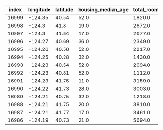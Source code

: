 |index|longitude|latitude|housing\_median\_age|total\_rooms|total\_bedrooms|population|households|median\_income|median\_house\_value|
|---|---|---|---|---|---|---|---|---|---|
|16999|-124\.35|40\.54|52\.0|1820\.0|300\.0|806\.0|270\.0|3\.0147|94600\.0|
|16998|-124\.3|41\.8|19\.0|2672\.0|552\.0|1298\.0|478\.0|1\.9797|85800\.0|
|16997|-124\.3|41\.84|17\.0|2677\.0|531\.0|1244\.0|456\.0|3\.0313|103600\.0|
|16996|-124\.27|40\.69|36\.0|2349\.0|528\.0|1194\.0|465\.0|2\.5179|79000\.0|
|16995|-124\.26|40\.58|52\.0|2217\.0|394\.0|907\.0|369\.0|2\.3571|111400\.0|
|16994|-124\.25|40\.28|32\.0|1430\.0|419\.0|434\.0|187\.0|1\.9417|76100\.0|
|16993|-124\.23|40\.54|52\.0|2694\.0|453\.0|1152\.0|435\.0|3\.0806|106700\.0|
|16992|-124\.23|40\.81|52\.0|1112\.0|209\.0|544\.0|172\.0|3\.3462|50800\.0|
|16991|-124\.23|41\.75|11\.0|3159\.0|616\.0|1343\.0|479\.0|2\.4805|73200\.0|
|16990|-124\.22|41\.73|28\.0|3003\.0|699\.0|1530\.0|653\.0|1\.7038|78300\.0|
|16989|-124\.21|40\.75|32\.0|1218\.0|331\.0|620\.0|268\.0|1\.6528|58100\.0|
|16988|-124\.21|41\.75|20\.0|3810\.0|787\.0|1993\.0|721\.0|2\.0074|66900\.0|
|16987|-124\.21|41\.77|17\.0|3461\.0|722\.0|1947\.0|647\.0|2\.5795|68400\.0|
|16986|-124\.19|40\.73|21\.0|5694\.0|1056\.0|2907\.0|972\.0|3\.5363|90100\.0|
